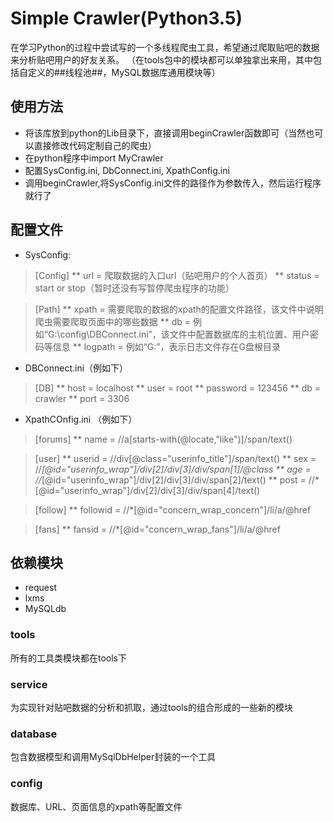 # Simple Crawler(Python3.5)
在学习Python的过程中尝试写的一个多线程爬虫工具，希望通过爬取贴吧的数据来分析贴吧用户的好友关系。
（在tools包中的模块都可以单独拿出来用，其中包括自定义的##线程池##，MySQL数据库通用模块等）

## 使用方法
>
* 将该库放到python的Lib目录下，直接调用beginCrawler函数即可（当然也可以直接修改代码定制自己的爬虫）
* 在python程序中import MyCrawler
* 配置SysConfig.ini, DbConnect.ini, XpathConfig.ini
* 调用beginCrawler,将SysConfig.ini文件的路径作为参数传入，然后运行程序就行了

## 配置文件
* SysConfig:
> [Config]
 ** url = 爬取数据的入口url（贴吧用户的个人首页）
 ** status = start or stop（暂时还没有写暂停爬虫程序的功能）

> [Path]
** xpath = 需要爬取的数据的xpath的配置文件路径，该文件中说明爬虫需要爬取页面中的哪些数据
** db = 例如“G:\\config\\DBConnect.ini”，该文件中配置数据库的主机位置、用户密码等信息
** logpath = 例如“G:”，表示日志文件存在G盘根目录

* DBConnect.ini（例如下）
> [DB]
** host = localhost
** user = root
** password = 123456
** db = crawler
** port = 3306

* XpathCOnfig.ini （例如下）
> [forums]
** name = //a[starts-with(@locate,"like")]/span/text()

> [user]
** userid = //div[@class="userinfo_title"]/span/text()
** sex = //*[@id="userinfo_wrap"]/div[2]/div[3]/div/span[1]/@class
** age = //*[@id="userinfo_wrap"]/div[2]/div[3]/div/span[2]/text()
** post = //*[@id="userinfo_wrap"]/div[2]/div[3]/div/span[4]/text()

> [follow]
** followid = //*[@id="concern_wrap_concern"]/li/a/@href

> [fans]
** fansid = //*[@id="concern_wrap_fans"]/li/a/@href

## 依赖模块
* request
* lxms
* MySQLdb


### tools
所有的工具类模块都在tools下

### service
为实现针对贴吧数据的分析和抓取，通过tools的组合形成的一些新的模块

### database
包含数据模型和调用MySqlDbHelper封装的一个工具

### config
数据库、URL、页面信息的xpath等配置文件